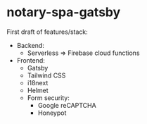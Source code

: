 # notary-spa-gatsby

First draft of features/stack:

- Backend:
  - Serverless => Firebase cloud functions
- Frontend:
  - Gatsby
  - Tailwind CSS
  - i18next
  - Helmet
  - Form security:
    - Google reCAPTCHA
    - Honeypot
